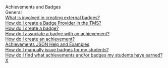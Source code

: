 <!-- 
    Adding new documents!
    1. Duplicate the following:
        <a class="subtopic_link" href="insert_document_link_here*">
            <div class="subtopic_title">insert_document_title here</div>
            <div class="subtopic_description">insert_document_description_here</div>
        </a>
    2. Replace:
        href link with your document's link
        subtopic_title text with your document's title
        subtopic_description text with your document's description
    3. Place in respective subtopic group
    4. Ensure to add the new document in A-Z index
-->

<div class="categoriesHeader" tabindex="0" title="Administrator - Achievements and Badges Docs Container">Achievements and Badges</div>
<div class="accordionModule">
  <div class="subtopic selected">
    <div class="subtopic_header" tabindex="0" title="General Docs" role="button" aria-selected="true" selected>General</div>
    <div id="body_1" class="subtopic_links">
      <a class="subtopic_link" href="/tms/tms-administrators/badges-achievements/badge-process.md">
        <div class="subtopic_title">What is involved in creating external badges?</div>
      </a>
      <a class="subtopic_link" href="/tms/tms-administrators/badges-achievements/create-badge-provider.md">
        <div class="subtopic_title">How do I create a Badge Provider in the TMS?</div>
      </a>
      <a class="subtopic_link" href="/tms/tms-administrators/badges-achievements/create-badge.md">
        <div class="subtopic_title">How do I create a badge?</div>
      </a>
      <a class="subtopic_link" href="/tms/tms-administrators/badges-achievements/associate-badge.md">
        <div class="subtopic_title">How do I associate a badge with an achievement?</div>
      </a>
      <a class="subtopic_link" href="/tms/tms-administrators/badges-achievements/create-achievements-to-motivate-learners.md">
        <div class="subtopic_title">How do I create an achievement?</div>
      </a>
      <a class="subtopic_link" href="/tms/tms-administrators/badges-achievements/tms-achievement-conditions.md">
        <div class="subtopic_title">Achievements JSON Help and Examples</div>
      </a>
       <a class="subtopic_link" href="/tms/tms-administrators/badges-achievements/manual-issuance.md">
        <div class="subtopic_title">How do I manually issue badges for my students?</div>
      </a>
      <a class="subtopic_link" href="/tms/tms-administrators/badges-achievements/find-achievements.md">
        <div class="subtopic_title">How do I find what achievements and/or badges my students have earned?</div>
      X
      </a>
    </div>
  </div>
</div>
